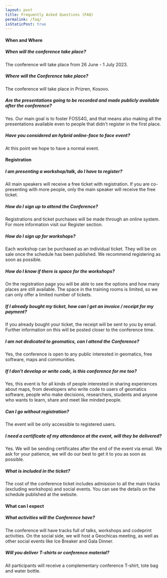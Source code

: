 ```yaml
---
layout: post
title: Frequently Asked Questions (FAQ)
permalink: /faq/
isStaticPost: true
---
```


#### When and Where

##### When will the conference take place?

The conference will take place from 26 June - 1 July 2023.

##### Where will the Conference take place?

The conference will take place in Prizren, Kosovo.

##### Are the presentations going to be recorded and made publicly available after the conference?

Yes.
Our main goal is to foster FOSS4G, and that means also making all the presentations available even to people that didn't register in the first place.

##### Have you considered an hybrid online-face to face event?

At this point we hope to have a normal event.

#### Registration

##### I am presenting a workshop/talk, do I have to register?

All main speakers will receive a free ticket with registration. If you are co-presenting with more people, only the main speaker will receive the free ticket.

##### How do I sign up to attend the Conference?

Registrations and ticket purchases will be made through an online system. For more information visit our Register section.

##### How do I sign up for workshops?

Each workshop can be purchased as an individual ticket. They will be on sale once the schedule has been published. We recommend registering as soon as possible.

##### How do I know if there is space for the workshops?

On the registration page you will be able to see the options and how many places are still available. The space in the training rooms is limited, so we can only offer a limited number of tickets.

##### If I already bought my ticket, how can I get an invoice / receipt for my payment?

If you already bought your ticket, the receipt will be sent to you by email. Further information on this will be posted closer to the conference time.

##### I am not dedicated to geomatics, can I attend the Conference?

Yes, the conference is open to any public interested in geomatics, free software, maps and communities.

##### If I don't develop or write code, is this conference for me too?

Yes, this event is for all kinds of people interested in sharing experiences about maps, from developers who write code to users of geomatics software, people who make decisions, researchers, students and anyone who wants to learn, share and meet like minded people.

##### Can I go without registration?

The event will be only accessible to registered users.

##### I need a certificate of my attendance at the event, will they be delivered?

Yes. We will be sending certificates after the end of the event via email. We ask for your patience, we will do our best to get it to you as soon as possible.

##### What is included in the ticket?

The cost of the conference ticket includes admission to all the main tracks (excluding workshops) and social events.
You can see the details on the schedule published at the website.

#### What can I expect

##### What activities will the Conference have?

The conference will have tracks full of talks, workshops and codeprint activities. On the social side, we will host a Geochicas meeting, as well as other social events like Ice Breaker and Gala Dinner.

##### Will you deliver T-shirts or conference material?

All participants will receive a complementary conference T-shirt, tote bag and water bottle.
